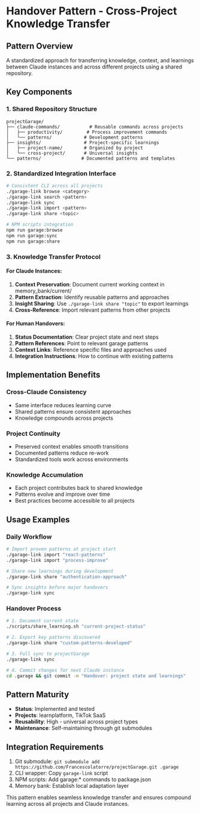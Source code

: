 # Handover Pattern - Cross-Project Knowledge Transfer

## Pattern Overview
A standardized approach for transferring knowledge, context, and learnings between Claude instances and across different projects using a shared repository.

## Key Components

### 1. Shared Repository Structure
```
projectGarage/
├── claude-commands/           # Reusable commands across projects
│   ├── productivity/         # Process improvement commands
│   └── patterns/            # Development patterns
├── insights/                # Project-specific learnings
│   ├── project-name/        # Organized by project
│   └── cross-project/       # Universal insights
└── patterns/               # Documented patterns and templates
```

### 2. Standardized Integration Interface
```bash
# Consistent CLI across all projects
./garage-link browse <category>
./garage-link search <pattern>
./garage-link sync
./garage-link import <pattern>
./garage-link share <topic>

# NPM scripts integration
npm run garage:browse
npm run garage:sync
npm run garage:share
```

### 3. Knowledge Transfer Protocol

#### For Claude Instances:
1. **Context Preservation**: Document current working context in memory_bank/current/
2. **Pattern Extraction**: Identify reusable patterns and approaches
3. **Insight Sharing**: Use `./garage-link share "topic"` to export learnings
4. **Cross-Reference**: Import relevant patterns from other projects

#### For Human Handovers:
1. **Status Documentation**: Clear project state and next steps
2. **Pattern References**: Point to relevant garage patterns
3. **Context Links**: Reference specific files and approaches used
4. **Integration Instructions**: How to continue with existing patterns

## Implementation Benefits

### Cross-Claude Consistency
- Same interface reduces learning curve
- Shared patterns ensure consistent approaches
- Knowledge compounds across projects

### Project Continuity
- Preserved context enables smooth transitions
- Documented patterns reduce re-work
- Standardized tools work across environments

### Knowledge Accumulation
- Each project contributes back to shared knowledge
- Patterns evolve and improve over time
- Best practices become accessible to all projects

## Usage Examples

### Daily Workflow
```bash
# Import proven patterns at project start
./garage-link import "react-patterns"
./garage-link import "process-improve"

# Share new learnings during development
./garage-link share "authentication-approach"

# Sync insights before major handovers
./garage-link sync
```

### Handover Process
```bash
# 1. Document current state
./scripts/share_learning.sh "current-project-status"

# 2. Export key patterns discovered
./garage-link share "custom-patterns-developed"

# 3. Full sync to projectGarage
./garage-link sync

# 4. Commit changes for next Claude instance
cd .garage && git commit -m "Handover: project state and learnings"
```

## Pattern Maturity
- **Status**: Implemented and tested
- **Projects**: learnplatform, TikTok SaaS
- **Reusability**: High - universal across project types
- **Maintenance**: Self-maintaining through git submodules

## Integration Requirements
1. Git submodule: `git submodule add https://github.com/Francescolatorre/projectGarage.git .garage`
2. CLI wrapper: Copy `garage-link` script
3. NPM scripts: Add garage:* commands to package.json
4. Memory bank: Establish local adaptation layer

This pattern enables seamless knowledge transfer and ensures compound learning across all projects and Claude instances.